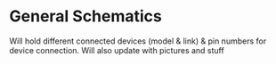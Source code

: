 # General Schematics

Will hold different connected devices (model & link) & pin numbers for device connection. Will also update with pictures and stuff

